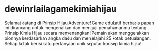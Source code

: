 # dewinrlailagamekimiahijau
Selamat datang di Prinsip Hijau Adventure! Game edukatif berbasis papan ini dirancang untuk mengenalkan dan menguji pemahamanmu tentang Prinsip Kimia Hijau secara menyenangkan!  Pemain akan menggerakkan pionnya berdasarkan angka dadu dan menjelajahi 25 kotak petualangan. Setiap kotak berisi satu pertanyaan unik seputar konsep kimia hijau!

